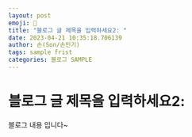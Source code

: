 ```yaml
---
layout: post
emoji: 🔮
title: "블로그 글 제목을 입력하세요2: "
date: 2023-04-21 10:35:18.706139
author: 손(Son/손민기)
tags: sample frist
categories: 블로그 SAMPLE
---
```

# 블로그 글 제목을 입력하세요2: 

블로그 내용 입니다~